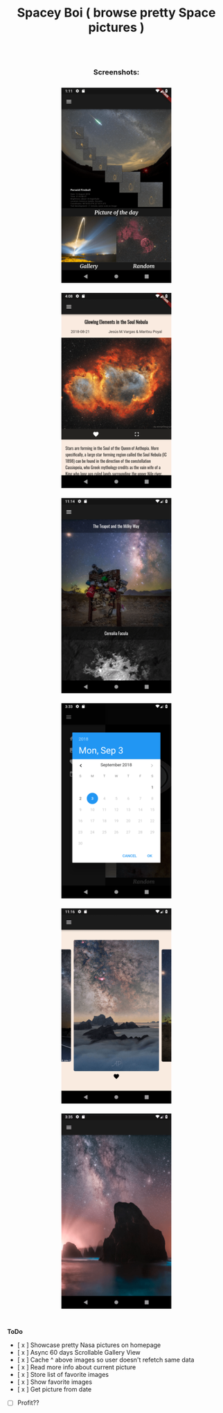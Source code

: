 <h1 align="center">Spacey Boi ( browse pretty Space pictures )</h1>



<br><br>
<h3 align="center">Screenshots:</h3>
<div align="center">
  <img src="Screenshots/Spacey_boi.png" height="450"     style="margin: 10px;"/>
  <img src="Screenshots/Spacey_boi(1).png" height="450"
  style="margin: 10px;"/>
  <img src="Screenshots/Spacey_boi(2).png" height="450"
  style="margin: 10px;"/>
  <img src="Screenshots/Spacey_boi(3).png" height="450"
  style="margin: 10px;"/>  
  <img src="Screenshots/Spacey_boi(4).png" height="450"
  style="margin: 10px;"/> 
  <img src="Screenshots/Spacey_boi(5).png" height="450"
  style="margin: 10px;"/> 
</div>

<br>

**ToDo**
- [ x ] Showcase pretty Nasa pictures on homepage
- [ x ] Async 60 days Scrollable Gallery View
- [ x ] Cache ^ above images so user doesn't refetch same data
- [ x ] Read more info about current picture
- [ x ] Store list of favorite images
- [ x ] Show favorite images
- [ x ] Get picture from date
- [ ] Profit??